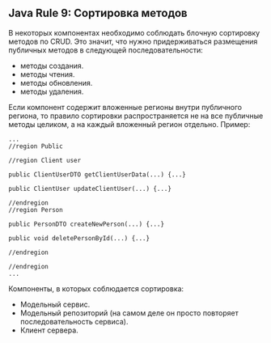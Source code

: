 ## Java Rule 9: Сортировка методов

В некоторых компонентах необходимо соблюдать блочную сортировку методов по CRUD.
Это значит, что нужно придерживаться размещения публичных методов в следующей последовательности:
- методы создания.
- методы чтения.
- методы обновления.
- методы удаления.

Если компонент содержит вложенные регионы внутри публичного региона, то правило сортировки распространяется не на все
публичные методы целиком, а на каждый вложенный регион отдельно.
Пример:
```
...
//region Public

//region Client user

public ClientUserDTO getClientUserData(...) {...}

public ClientUser updateClientUser(...) {...}

//endregion
//region Person

public PersonDTO createNewPerson(...) {...}

public void deletePersonById(...) {...}

//endregion

//endregion
...
```

Компоненты, в которых соблюдается сортировка:
- Модельный сервис.
- Модельный репозиторий (на самом деле он просто повторяет последовательность сервиса).
- Клиент сервера.
